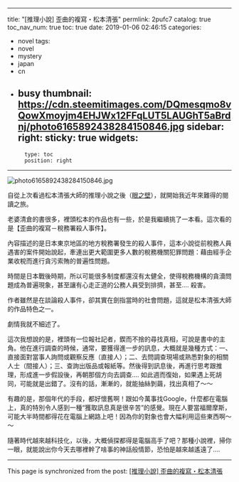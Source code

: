 
---
title: "[推理小說] 歪曲的複寫・松本清張"
permlink: 2pufc7
catalog: true
toc_nav_num: true
toc: true
date: 2019-01-06 02:46:15
categories:
- novel
tags:
- novel
- mystery
- japan
- cn
- busy
thumbnail: https://cdn.steemitimages.com/DQmesqmo8vQowXmoyjm4EHJWx12FFqLUT5LAUGhT5aBrdnj/photo6165892438284150846.jpg
sidebar:
    right:
        sticky: true
widgets:
    -
        type: toc
        position: right
---


![photo6165892438284150846.jpg](https://cdn.steemitimages.com/DQmesqmo8vQowXmoyjm4EHJWx12FFqLUT5LAUGhT5aBrdnj/photo6165892438284150846.jpg)

自從上次看過松本清張大師的推理小說之後（[眼之壁](https://steemit.com/novel/@deanliu/jetnzmul)），就開始我近年來難得的閱讀之旅。

老婆清倉的書很多，裡頭松本的作品也有一些，於是我繼續挑了一本看。這次看的是【歪曲的複寫－稅務署殺人事件】。

內容描述的是日本東京地區的地方稅務署發生的殺人事件，這本小說從前稅務人員遇害的案件開始說起，牽連出更大範圍更多人數的稅務機關犯罪問題：藉由經手企業收稅而進行貪污索賄的普遍性問題。

時間是日本戰後時期，所以可能很多制度都還沒有太健全，使得稅務機構的貪瀆問題成為普遍現象，甚至讓有心走正道的公務人員受到排擠，甚至.... 殺害。

作者雖然是在談論殺人事件，卻其實在劍指當時的社會問題，這就是松本清張大師的作品特色之一。

劇情我就不細述了。

這次我想說的是，裡頭有一位報社記者，鍥而不捨的尋找真相，可說是書中的主角。他在進行調查的時候，通常，要獲得進一步的訊息，大概就是幾種方式：一、直接面對當事人詢問或觀察反應（直接人）；二、去問調查現場或熟悉對象的相關人士（間接人）；三、查詢出版品或報紙等。然後得到訊息後，再進行思考跟推理，形成進一步假設後，再朝那個方向去調查.... 如此週而復始，如果遇上死胡同，可能就是出錯了。沒有的話，漸漸的，就能抽絲剝繭，找出真相了～～

有趣的是，那個年代的手段，都好懷舊啊！跟如今萬事找Google，什麼都在電腦上，真的特別令人感到一種“獲取訊息真是很辛苦”的感覺。現在人要當福爾摩斯，可能大半時間都得花在電腦上網路上吧！因為你的對象也會大幅利用這些東西啊～～ 

隨著時代越來越科技化，以後，大概偵探都得是電腦高手了吧？那種小說裡，掃你一眼，就能說出你今天去哪裡幹了啥事的神話般情節，恐怕是越來越遙遠了....



- - -

This page is synchronized from the post: [[推理小說] 歪曲的複寫・松本清張](https://steemit.com/@deanliu/2pufc7)
